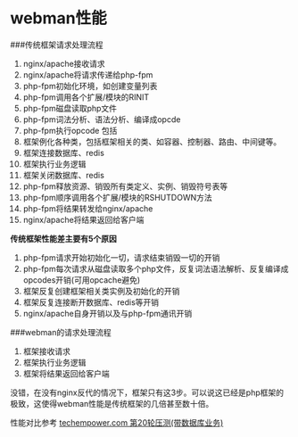 # webman性能


###传统框架请求处理流程

1. nginx/apache接收请求
2. nginx/apache将请求传递给php-fpm
3. php-fpm初始化环境，如创建变量列表
4. php-fpm调用各个扩展/模块的RINIT
5. php-fpm磁盘读取php文件
6. php-fpm词法分析、语法分析、编译成opcde
7. php-fpm执行opcode 包括
8. 框架例化各种类，包括框架相关的类、如容器、控制器、路由、中间键等。
9. 框架连接数据库、redis
10. 框架执行业务逻辑
11. 框架关闭数据库、redis
12. php-fpm释放资源、销毁所有类定义、实例、销毁符号表等
13. php-fpm顺序调用各个扩展/模块的RSHUTDOWN方法
14. php-fpm将结果转发给nginx/apache
15. nginx/apache将结果返回给客户端

**传统框架性能差主要有5个原因**
1. php-fpm请求开始初始化一切，请求结束销毁一切的开销
2. php-fpm每次请求从磁盘读取多个php文件，反复词法语法解析、反复编译成opcodes开销(可用opcache避免)
3. 框架反复创建框架相关类实例及初始化的开销
4. 框架反复连接断开数据库、redis等开销
5. nginx/apache自身开销以及与php-fpm通讯开销


###webman的请求处理流程
1. 框架接收请求
2. 框架执行业务逻辑
3. 框架将结果返回给客户端

没错，在没有nginx反代的情况下，框架只有这3步。可以说这已经是php框架的极致，这使得webman性能是传统框架的几倍甚至数十倍。

性能对比参考 [techempower.com 第20轮压测(带数据库业务)](https://www.techempower.com/benchmarks/#section=data-r20&hw=ph&test=db&l=zik073-sf&a=2)

